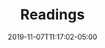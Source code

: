 ---
title: "Readings"
date: 2019-11-07T11:17:02-05:00
draft: false
content: ""
menu: 
    main:
        name: "Readings"
---